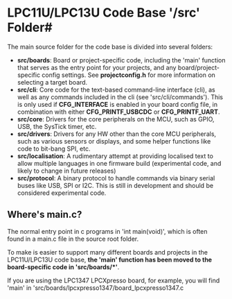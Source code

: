 # LPC11U/LPC13U Code Base '/src' Folder#

The main source folder for the code base is divided into several folders:

- **src/boards**: Board or project-specific code, including the 'main' function that serves as the entry point for your projects, and any board/project-specific config settings.  See **projectconfig.h** for more information on selecting a target board.
- **src/cli**: Core code for the text-based command-line interface (cli), as well as any commands included in the cli (see 'src/cli/commands').  This is only used if **CFG\_INTERFACE** is enabled in your board config file, in combination with either **CFG\_PRINTF\_USBCDC** or **CFG\_PRINTF\_UART**.
- **src/core**: Drivers for the core peripherals on the MCU, such as GPIO, USB, the SysTick timer, etc.
- **src/drivers**: Drivers for any HW other than the core MCU peripherals, such as various sensors or displays, and some helper functions like code to bit-bang SPI, etc.
- **src/localisation**: A rudimentary attempt at providing localised text to allow multiple languages in one firmware build (experimental code, and likely to change in future releases)
- **src/protocol**: A binary protocol to handle commands via binary serial buses like USB, SPI or I2C.  This is still in development and should be considered experimental code. 

## Where's main.c? ##

The normal entry point in c programs in 'int main(void)', which is often found in a main.c file in the source root folder.

To make is easier to support many different boards and projects in the LPC11U/LPC13U code base, **the 'main' function has been moved to the board-specific code in 'src/boards/*'**.

If you are using the LPC1347 LPCXpresso board, for example, you will find 'main' in 'src/boards/lpcxpresso1347/board_lpcxpresso1347.c